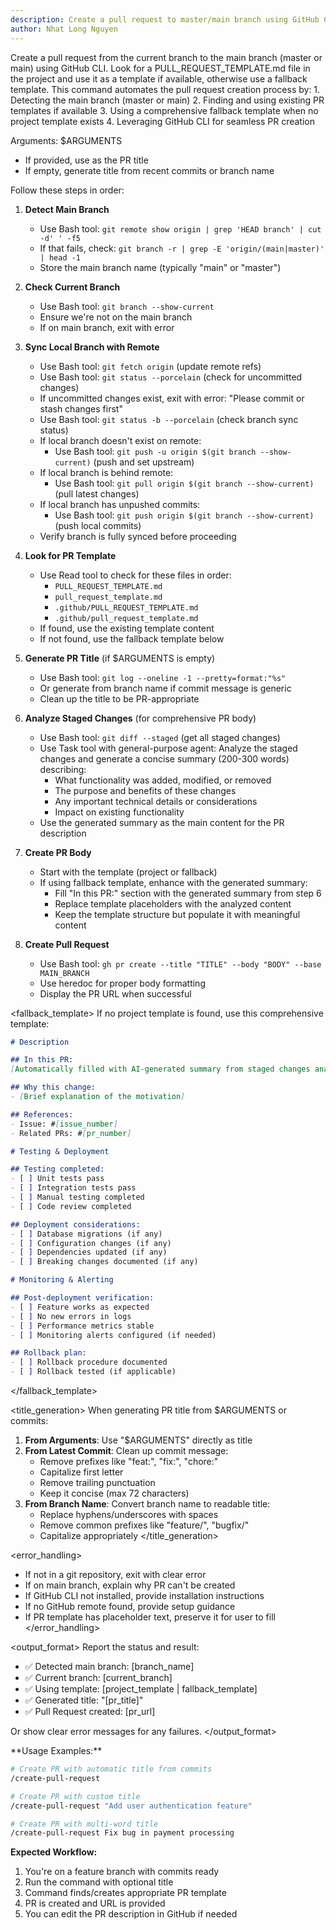 ```yaml
---
description: Create a pull request to master/main branch using GitHub CLI with PR template support
author: Nhat Long Nguyen
---
```


<task>
Create a pull request from the current branch to the main branch (master or main) using GitHub CLI. Look for a PULL_REQUEST_TEMPLATE.md file in the project and use it as a template if available, otherwise use a fallback template.
</task>

<context>
This command automates the pull request creation process by:
1. Detecting the main branch (master or main)
2. Finding and using existing PR templates if available
3. Using a comprehensive fallback template when no project template exists
4. Leveraging GitHub CLI for seamless PR creation

Arguments: $ARGUMENTS
- If provided, use as the PR title
- If empty, generate title from recent commits or branch name
</context>

<instructions>
Follow these steps in order:

1. **Detect Main Branch**
   - Use Bash tool: `git remote show origin | grep 'HEAD branch' | cut -d' ' -f5`
   - If that fails, check: `git branch -r | grep -E 'origin/(main|master)' | head -1`
   - Store the main branch name (typically "main" or "master")

2. **Check Current Branch**
   - Use Bash tool: `git branch --show-current`
   - Ensure we're not on the main branch
   - If on main branch, exit with error

3. **Sync Local Branch with Remote**
   - Use Bash tool: `git fetch origin` (update remote refs)
   - Use Bash tool: `git status --porcelain` (check for uncommitted changes)
   - If uncommitted changes exist, exit with error: "Please commit or stash changes first"
   - Use Bash tool: `git status -b --porcelain` (check branch sync status)
   - If local branch doesn't exist on remote:
     - Use Bash tool: `git push -u origin $(git branch --show-current)` (push and set upstream)
   - If local branch is behind remote:
     - Use Bash tool: `git pull origin $(git branch --show-current)` (pull latest changes)
   - If local branch has unpushed commits:
     - Use Bash tool: `git push origin $(git branch --show-current)` (push local commits)
   - Verify branch is fully synced before proceeding

4. **Look for PR Template**
   - Use Read tool to check for these files in order:
     - `PULL_REQUEST_TEMPLATE.md`
     - `pull_request_template.md`
     - `.github/PULL_REQUEST_TEMPLATE.md`
     - `.github/pull_request_template.md`
   - If found, use the existing template content
   - If not found, use the fallback template below

5. **Generate PR Title** (if $ARGUMENTS is empty)
   - Use Bash tool: `git log --oneline -1 --pretty=format:"%s"`
   - Or generate from branch name if commit message is generic
   - Clean up the title to be PR-appropriate

6. **Analyze Staged Changes** (for comprehensive PR body)
   - Use Bash tool: `git diff --staged` (get all staged changes)
   - Use Task tool with general-purpose agent: Analyze the staged changes and generate a concise summary (200-300 words) describing:
     - What functionality was added, modified, or removed
     - The purpose and benefits of these changes
     - Any important technical details or considerations
     - Impact on existing functionality
   - Use the generated summary as the main content for the PR description

7. **Create PR Body**
   - Start with the template (project or fallback)
   - If using fallback template, enhance with the generated summary:
     - Fill "In this PR:" section with the generated summary from step 6
     - Replace template placeholders with the analyzed content
     - Keep the template structure but populate it with meaningful content

8. **Create Pull Request**
   - Use Bash tool: `gh pr create --title "TITLE" --body "BODY" --base MAIN_BRANCH`
   - Use heredoc for proper body formatting
   - Display the PR URL when successful
</instructions>

<fallback_template>
If no project template is found, use this comprehensive template:

```markdown
# Description

## In this PR:
[Automatically filled with AI-generated summary from staged changes analysis]

## Why this change:
- [Brief explanation of the motivation]

## References:
- Issue: #[issue_number]
- Related PRs: #[pr_number]

# Testing & Deployment

## Testing completed:
- [ ] Unit tests pass
- [ ] Integration tests pass  
- [ ] Manual testing completed
- [ ] Code review completed

## Deployment considerations:
- [ ] Database migrations (if any)
- [ ] Configuration changes (if any)
- [ ] Dependencies updated (if any)
- [ ] Breaking changes documented (if any)

# Monitoring & Alerting

## Post-deployment verification:
- [ ] Feature works as expected
- [ ] No new errors in logs
- [ ] Performance metrics stable
- [ ] Monitoring alerts configured (if needed)

## Rollback plan:
- [ ] Rollback procedure documented
- [ ] Rollback tested (if applicable)
```
</fallback_template>

<title_generation>
When generating PR title from $ARGUMENTS or commits:

1. **From Arguments**: Use "$ARGUMENTS" directly as title
2. **From Latest Commit**: Clean up commit message:
   - Remove prefixes like "feat:", "fix:", "chore:"
   - Capitalize first letter
   - Remove trailing punctuation
   - Keep it concise (max 72 characters)
3. **From Branch Name**: Convert branch name to readable title:
   - Replace hyphens/underscores with spaces
   - Remove common prefixes like "feature/", "bugfix/"
   - Capitalize appropriately
</title_generation>

<error_handling>
- If not in a git repository, exit with clear error
- If on main branch, explain why PR can't be created
- If GitHub CLI not installed, provide installation instructions
- If no GitHub remote found, provide setup guidance
- If PR template has placeholder text, preserve it for user to fill
</error_handling>

<output_format>
Report the status and result:
- ✅ Detected main branch: [branch_name]
- ✅ Current branch: [current_branch] 
- ✅ Using template: [project_template | fallback_template]
- ✅ Generated title: "[pr_title]"
- ✅ Pull Request created: [pr_url]

Or show clear error messages for any failures.
</output_format>

<examples>
**Usage Examples:**

```bash
# Create PR with automatic title from commits
/create-pull-request

# Create PR with custom title
/create-pull-request "Add user authentication feature"

# Create PR with multi-word title
/create-pull-request Fix bug in payment processing
```

**Expected Workflow:**
1. You're on a feature branch with commits ready
2. Run the command with optional title
3. Command finds/creates appropriate PR template  
4. PR is created and URL is provided
5. You can edit the PR description in GitHub if needed
</examples>